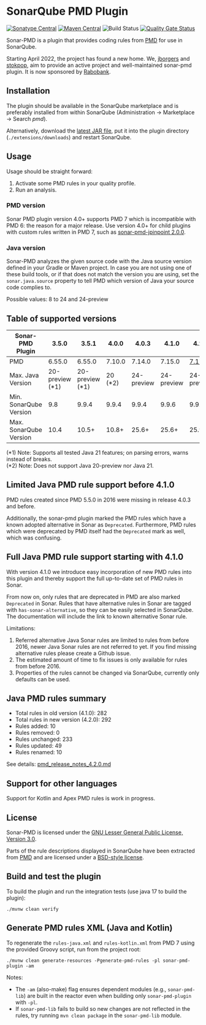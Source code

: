 # SonarQube PMD Plugin 

[![Sonatype Central](https://maven-badges.sml.io/sonatype-central/org.sonarsource.pmd/sonar-pmd-plugin/badge.svg)](https://maven-badges.sml.io/sonatype-central/org.sonarsource.pmd/sonar-pmd-plugin)
[![Maven Central](https://maven-badges.sml.io/maven-central/org.sonarsource.pmd/sonar-pmd-plugin/badge.svg)](https://maven-badges.sml.io/maven-central/org.sonarsource.pmd/sonar-pmd-plugin)
![Build Status](https://github.com/jborgers/sonar-pmd/actions/workflows/build.yml/badge.svg)
[![Quality Gate Status](https://sonarcloud.io/api/project_badges/measure?project=jborgers_sonar-pmd&metric=alert_status)](https://sonarcloud.io/summary/new_code?id=jborgers_sonar-pmd)

Sonar-PMD is a plugin that provides coding rules from [PMD](https://pmd.github.io/) for use in SonarQube.

Starting April 2022, the project has found a new home. We, [jborgers](https://github.com/jborgers) and [stokpop](https://github.com/stokpop), 
aim to provide an active project and well-maintained sonar-pmd plugin. It is now sponsored by [Rabobank](https://www.rabobank.com/).

## Installation
The plugin should be available in the SonarQube marketplace and is preferably installed from within SonarQube (Administration → Marketplace → Search _pmd_).

Alternatively, download the [latest JAR file](https://github.com/jborgers/sonar-pmd/releases/latest), put it into the plugin directory (`./extensions/downloads`) and restart SonarQube.

## Usage
Usage should be straight forward:
1. Activate some PMD rules in your quality profile.
2. Run an analysis.

### PMD version
Sonar PMD plugin version 4.0+ supports PMD 7 which is incompatible with PMD 6: the reason for a major release. 
Use version 4.0+ for child plugins with custom rules written in PMD 7, such as [sonar-pmd-jpinpoint 2.0.0](https://github.com/jborgers/sonar-pmd-jpinpoint/releases/tag/2.0.0).

### Java version
Sonar-PMD analyzes the given source code with the Java source version defined in your Gradle or Maven project.
In case you are not using one of these build tools, or if that does not match the version you are using, set the `sonar.java.source` property to tell PMD which version of Java your source code complies to. 

Possible values: 8 to 24 and 24-preview

## Table of supported versions
| Sonar-PMD Plugin       | 3.5.0           | 3.5.1           | 4.0.0   | 4.0.3      | 4.1.0       | 4.2.0      |  
|------------------------|-----------------|-----------------|---------|------------|-------------|------------| 
| PMD                    | 6.55.0          | 6.55.0          | 7.10.0  | 7.14.0     | 7.15.0      | [7.17.0](https://github.com/pmd/pmd/releases/tag/pmd_releases%2F7.17.0) | 
| Max. Java Version      | 20-preview (*1) | 20-preview (*1) | 20 (*2) | 24-preview | 24-preview  | 24-preview |  
| Min. SonarQube Version | 9.8             | 9.9.4           | 9.9.4   | 9.9.4      | 9.9.6       | 9.9.6      | 
| Max. SonarQube Version | 10.4            | 10.5+           | 10.8+   | 25.6+      | 25.6+       | 25.9+      | 

(*1) Note: Supports all tested Java 21 features; on parsing errors, warns instead of breaks.   
(*2) Note: Does not support Java 20-preview nor Java 21.

## Limited Java PMD rule support before 4.1.0
PMD rules created since PMD 5.5.0 in 2016 were missing in release 4.0.3 and before.

Additionally, the sonar-pmd plugin marked the PMD rules which have a known adopted alternative in Sonar as `Deprecated`. 
Furthermore, PMD rules which were deprecated by PMD itself had the `Deprecated` mark as well, which was confusing. 

## Full Java PMD rule support starting with 4.1.0
With version 4.1.0 we introduce easy incorporation of new PMD rules into this plugin and thereby support the full up-to-date set of PMD rules in Sonar.

From now on, only rules that are deprecated in PMD are also marked `Deprecated` in Sonar. Rules that have alternative rules in Sonar are tagged with 
`has-sonar-alternative`, so they can be easily selected in SonarQube. The documentation will include the link to known alternative Sonar rule.

Limitations:
1. Referred alternative Java Sonar rules are limited to rules from before 2016, newer Java Sonar rules are not referred to yet. 
If you find missing alternative rules please create a Github issue.
2. The estimated amount of time to fix issues is only available for rules from before 2016.
3. Properties of the rules cannot be changed via SonarQube, currently only defaults can be used.

## Java PMD rules summary

- Total rules in old version (4.1.0): 282
- Total rules in new version (4.2.0): 292
- Rules added: 10
- Rules removed: 0
- Rules unchanged: 233
- Rules updated: 49
- Rules renamed: 10

See details: [pmd_release_notes_4.2.0.md](docs/pmd_release_notes_4.2.0.md)

## Support for other languages
Support for Kotlin and Apex PMD rules is work in progress. 

## License
Sonar-PMD is licensed under the [GNU Lesser General Public License, Version 3.0](https://github.com/jborgers/sonar-pmd/blob/master/LICENSE.md).

Parts of the rule descriptions displayed in SonarQube have been extracted from [PMD](https://pmd.github.io/) and are licensed under a [BSD-style license](https://github.com/pmd/pmd/blob/master/LICENSE).  

## Build and test the plugin
To build the plugin and run the integration tests (use java 17 to build the plugin):

    ./mvnw clean verify

## Generate PMD rules XML (Java and Kotlin)
To regenerate the `rules-java.xml` and `rules-kotlin.xml` from PMD 7 using the provided Groovy script, run from the project root:

    ./mvnw clean generate-resources -Pgenerate-pmd-rules -pl sonar-pmd-plugin -am

Notes:
- The `-am` (also-make) flag ensures dependent modules (e.g., `sonar-pmd-lib`) are built in the reactor even when building only `sonar-pmd-plugin` with `-pl`.
- If `sonar-pmd-lib` fails to build so new changes are not reflected in the rules, try running `mvn clean package` in the `sonar-pmd-lib` module.
   
